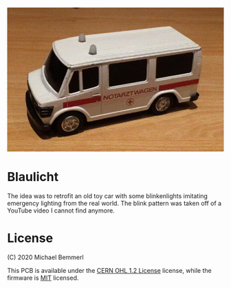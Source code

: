 ![Blaulicht](https://raw.githubusercontent.com/mibe/electronics/master/Blaulicht/Notarztwagen.gif)

# Blaulicht
The idea was to retrofit an old toy car with some blinkenlights imitating emergency lighting from the real world. The blink pattern was taken off of a YouTube video I cannot find anymore.

# License
(C) 2020 Michael Bemmerl

This PCB is available under the [CERN OHL 1.2 License](https://www.ohwr.org/documents/294) license, while the firmware is [MIT](https://opensource.org/licenses/MIT) licensed.
